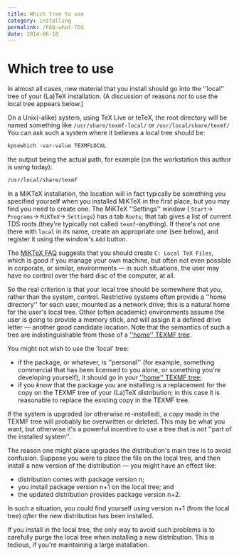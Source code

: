 ```yaml
---
title: Which tree to use
category: installing
permalink: /FAQ-what-TDS
date: 2014-06-10
---
```


# Which tree to use

In almost all cases, new material that you install should go into the
''local'' tree of your (La)TeX installation.  (A discussion of
reasons _not_ to use the local tree appears below.)

On a Unix(-alike) system, using TeX&nbsp;Live or teTeX, the root
directory will be named something like `/usr/share/texmf-local/`
or `/usr/local/share/texmf/`
You can ask such a system where it believes a local tree should be:
```latex
kpsewhich -var-value TEXMFLOCAL
```
the output being the actual path, for example (on the workstation this
author is using today):
```latex
/usr/local/share/texmf
```

In a MiKTeX installation, the location will in fact typically be
something you specified yourself when you installed MiKTeX in the
first place, but you may find you need to create one.  The MiKTeX
''Settings'' window (
  `Start`&rarr;
  `Programs`&rarr;
  `MiKTeX`&rarr;
  `Settings`)
has a tab `Roots`; that tab gives a list of current
TDS roots (they're typically not called
`texmf`-anything).  If there's not one there with
`local` in its name, create an appropriate one (see below),
and register it using the window's
`Add` button.

The 
[MiKTeX FAQ](http://docs.miktex.org/faq/maintenance.html)
suggests that you should create 
`C: Local TeX Files`, which is good if you
manage your own machine, but often not even possible in corporate, or
similar, environments&nbsp;&mdash; in such situations, the user may have no
control over the hard disc of the computer, at all.

So the real criterion is that your local tree should be somewhere that
_you_, rather than the system, control.  Restrictive systems often
provide a ''home directory'' for each user, mounted as a network
drive; this is a natural home for the user's local tree.  Other (often
academic) environments assume the user is going to provide a memory
stick, and will assign it a defined drive letter&nbsp;&mdash; another good
candidate location.  Note that the semantics of such a tree are
indistinguishable from those of a 
[''home'' TEXMF tree](/FAQ-privinst).

You might not wish to use the 'local' tree:
  

-  if the package, or whatever, is ''personal'' (for example,
    something commercial that has been licensed to you alone, or
    something you're developing yourself), it should go in your
    [''home'' TEXMF tree](/FAQ-privinst);
-  if you _know_ that the package you are installing is a
    replacement for the copy on the TEXMF tree of your (La)TeX
    distribution; in this case it is reasonable to replace the existing
    copy in the TEXMF tree.

If the system is upgraded (or otherwise re-installed), a copy made in
the TEXMF tree will probably be overwritten or deleted.  This
may be what you want, but otherwise it's a powerful incentive to use a
tree that is _not_ ''part of the installed system''.

The reason one might place upgrades the distribution's main tree is to
avoid confusion.  Suppose you were to place the file on the local
tree, and then install a new version of the distribution&nbsp;&mdash; you might
have an effect like:
  

-  distribution comes with package version n;
-  you install package version n+1 on the local tree; and
-  the updated distribution provides package version n+2.

In such a situation, you could find yourself using version
n+1 (from the local tree) _after_ the new
distribution has been installed.

If you install in the local tree, the only way to avoid such problems
is to carefully purge the local tree when installing a new
distribution.  This is tedious, if you're maintaining a large
installation.

